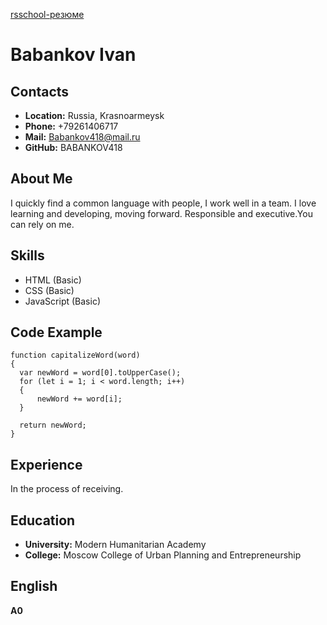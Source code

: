 [rsschool-резюме](https://BABANKOV418.github.io/rsschool-cv/cv)

# Babankov Ivan

## __Contacts__

* __Location:__ Russia, Krasnoarmeysk
* __Phone:__ +79261406717
* __Mail:__ Babankov418@mail.ru
* __GitHub:__ BABANKOV418

## __About Me__

I quickly find a common language with people, I work well in a team.
I love learning and developing, moving forward.
Responsible and executive.You can rely on me.

## __Skills__

* HTML (Basic)
* CSS (Basic)
* JavaScript (Basic)

## __Code Example__

```
function capitalizeWord(word) 
{
  var newWord = word[0].toUpperCase();
  for (let i = 1; i < word.length; i++)
  {
      newWord += word[i];
  }
  
  return newWord;
}
```

## __Experience__

In the process of receiving.

## __Education__

* __University:__ Modern Humanitarian Academy
* __College:__ Moscow College of Urban Planning and Entrepreneurship

## __English__

__A0__